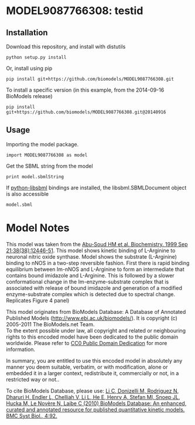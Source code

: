 # MODEL9087766308: testid

## Installation

Download this repository, and install with distutils

`python setup.py install`

Or, install using pip

`pip install git+https://github.com/biomodels/MODEL9087766308.git`

To install a specific version (in this example, from the 2014-09-16 BioModels release)

`pip install git+https://github.com/biomodels/MODEL9087766308.git@20140916`

## Usage

Importing the model package.

`import MODEL9087766308 as model`

Get the SBML string from the model

`print model.sbmlString`

If [python-libsbml](https://pypi.python.org/pypi/python-libsbml) bindings are
installed, the libsbml.SBMLDocument object is also accessible

`model.sbml`


# Model Notes
This model was taken from the <a href = "http://www.ncbi.nlm.nih.gov/entrez/qu
ery.fcgi?db=pubmed&cmd=Retrieve&dopt=AbstractPlus&list_uids=10493814&query_hl=
10&itool=pubmed_docsum">Abu-Soud HM et al. Biochemistry. 1999 Sep
21;38(38):12446-51</a>. This model shows kinetic binding of L-Arginine to
neuronal nitric oxide synthase. Model shows the substrate (L-Arginine) binding
to nNOS in a two-step reversible fashion. First there is rapid binding
equilibrium between Im-nNOS and L-Arginine to form an intermediate that
contains bound imidazole and L-Arginine. This is followed by a slower
conformational change in the Im-enzyme-substrate complex that is associated
with release of bound imidazole and generation of a modified enzyme-substrate
complex which is detected due to spectral change. Replicates Figure 4 panel)

This model originates from BioModels Database: A Database of Annotated
Published Models (http://www.ebi.ac.uk/biomodels/). It is copyright (c)
2005-2011 The BioModels.net Team.  
To the extent possible under law, all copyright and related or neighbouring
rights to this encoded model have been dedicated to the public domain
worldwide. Please refer to [CC0 Public Domain
Dedication](http://creativecommons.org/publicdomain/zero/1.0/) for more
information.

In summary, you are entitled to use this encoded model in absolutely any
manner you deem suitable, verbatim, or with modification, alone or embedded it
in a larger context, redistribute it, commercially or not, in a restricted way
or not..  
  
To cite BioModels Database, please use: [Li C, Donizelli M, Rodriguez N,
Dharuri H, Endler L, Chelliah V, Li L, He E, Henry A, Stefan MI, Snoep JL,
Hucka M, Le Novère N, Laibe C (2010) BioModels Database: An enhanced, curated
and annotated resource for published quantitative kinetic models. BMC Syst
Biol., 4:92.](http://www.ncbi.nlm.nih.gov/pubmed/20587024)


